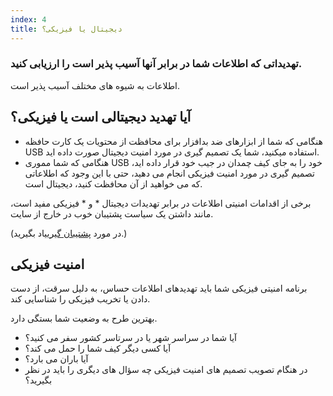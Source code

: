 ```yaml
---
index: 4
title: دیجیتال یا فیزیکی؟
---
```

### تهدیداتی که اطلاعات شما در برابر آنها آسیب پذیر است را ارزیابی کنید.

اطلاعات به شیوه های مختلف آسیب پذیر است.

## آیا تهدید دیجیتالی است یا فیزیکی؟

* هنگامی که شما از ابزارهای ضد بدافزار برای محافظت از محتویات یک کارت حافظه USB استفاده میکنید، شما یک تصمیم گیری در مورد امنیت دیجیتال صورت داده اید.
* هنگامی که شما مموری USB خود را به جای کیف چمدان در جیب خود قرار داده اید، تصمیم گیری در مورد امنیت فیزیکی انجام می دهید، حتی با این وجود که اطلاعاتی که می خواهید از آن محافظت کنید، دیجیتال است.

برخی از اقدامات امنیتی اطلاعات در برابر تهدیدات دیجیتال * و * فیزیکی مفید است، مانند داشتن یک سیاست پشتیبان خوب در خارج از سایت.

(در مورد [پشتیبان گیری](umbrella://information/backing-up)یاد بگیرید.)

## امنیت فیزیکی

برنامه امنیتی فیزیکی شما باید تهدیدهای اطلاعات حساس، به دلیل سرقت، از دست دادن یا تخریب فیزیکی را شناسایی کند.

بهترین طرح به وضعیت شما بستگی دارد.

* آیا شما در سراسر شهر یا در سرتاسر کشور سفر می کنید؟
* آیا کسی دیگر کیف شما را حمل می کند؟
* آیا باران می بارد؟
* در هنگام تصویب تصمیم های امنیت فیزیکی چه سؤال های دیگری را باید در نظر بگیرید؟
